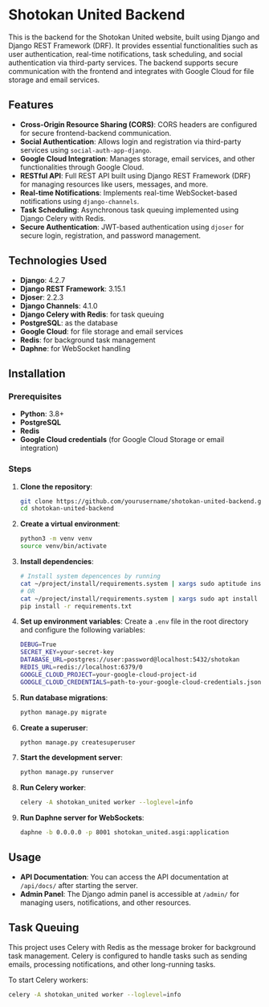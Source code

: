 # Shotokan United Backend

This is the backend for the Shotokan United website, built using Django and Django REST Framework (DRF). It provides essential functionalities such as user authentication, real-time notifications, task scheduling, and social authentication via third-party services. The backend supports secure communication with the frontend and integrates with Google Cloud for file storage and email services.

## Features

- **Cross-Origin Resource Sharing (CORS)**: CORS headers are configured for secure frontend-backend communication.
- **Social Authentication**: Allows login and registration via third-party services using `social-auth-app-django`.
- **Google Cloud Integration**: Manages storage, email services, and other functionalities through Google Cloud.
- **RESTful API**: Full REST API built using Django REST Framework (DRF) for managing resources like users, messages, and more.
- **Real-time Notifications**: Implements real-time WebSocket-based notifications using `django-channels`.
- **Task Scheduling**: Asynchronous task queuing implemented using Django Celery with Redis.
- **Secure Authentication**: JWT-based authentication using `djoser` for secure login, registration, and password management.
  
## Technologies Used

- **Django**: 4.2.7
- **Django REST Framework**: 3.15.1
- **Djoser**: 2.2.3
- **Django Channels**: 4.1.0
- **Django Celery with Redis**: for task queuing
- **PostgreSQL**: as the database
- **Google Cloud**: for file storage and email services
- **Redis**: for background task management
- **Daphne**: for WebSocket handling

## Installation

### Prerequisites

- **Python**: 3.8+
- **PostgreSQL**
- **Redis**
- **Google Cloud credentials** (for Google Cloud Storage or email integration)

### Steps

1. **Clone the repository**:
    ```bash
    git clone https://github.com/yourusername/shotokan-united-backend.git
    cd shotokan-united-backend
    ```

2. **Create a virtual environment**:
    ```bash
    python3 -m venv venv
    source venv/bin/activate
    ```

3. **Install dependencies**:
    ```bash
    # Install system depencences by running
    cat ~/project/install/requirements.system | xargs sudo aptitude install
    # OR
    cat ~/project/install/requirements.system | xargs sudo apt install
    pip install -r requirements.txt
    ```

4. **Set up environment variables**:
    Create a `.env` file in the root directory and configure the following variables:
    ```bash
    DEBUG=True
    SECRET_KEY=your-secret-key
    DATABASE_URL=postgres://user:password@localhost:5432/shotokan
    REDIS_URL=redis://localhost:6379/0
    GOOGLE_CLOUD_PROJECT=your-google-cloud-project-id
    GOOGLE_CLOUD_CREDENTIALS=path-to-your-google-cloud-credentials.json
    ```

5. **Run database migrations**:
    ```bash
    python manage.py migrate
    ```

6. **Create a superuser**:
    ```bash
    python manage.py createsuperuser
    ```

7. **Start the development server**:
    ```bash
    python manage.py runserver
    ```

8. **Run Celery worker**:
    ```bash
    celery -A shotokan_united worker --loglevel=info
    ```

9. **Run Daphne server for WebSockets**:
    ```bash
    daphne -b 0.0.0.0 -p 8001 shotokan_united.asgi:application
    ```

## Usage

- **API Documentation**: You can access the API documentation at `/api/docs/` after starting the server.
- **Admin Panel**: The Django admin panel is accessible at `/admin/` for managing users, notifications, and other resources.

## Task Queuing

This project uses Celery with Redis as the message broker for background task management. Celery is configured to handle tasks such as sending emails, processing notifications, and other long-running tasks.

To start Celery workers:

```bash
celery -A shotokan_united worker --loglevel=info
```

